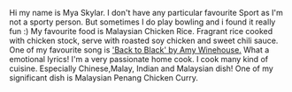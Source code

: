 Hi my name is Mya Skylar.
I don't have any particular favourite Sport as I'm not a sporty person. But sometimes I do play bowling and i found it really fun :)
My favourite food is Malaysian Chicken Rice. Fragrant rice cooked with chicken stock, serve with roasted soy chicken and sweet chili sauce.
One of my favourite song is ['Back to Black' by Amy Winehouse.](https://www.youtube.com/watch?v=0_25S5BgTlg) What a emotional lyrics!
I'm a very passionate home cook. I cook many kind of cuisine. Especially Chinese,Malay, Indian and Malaysian dish! One of my significant dish is Malaysian Penang Chicken Curry.
